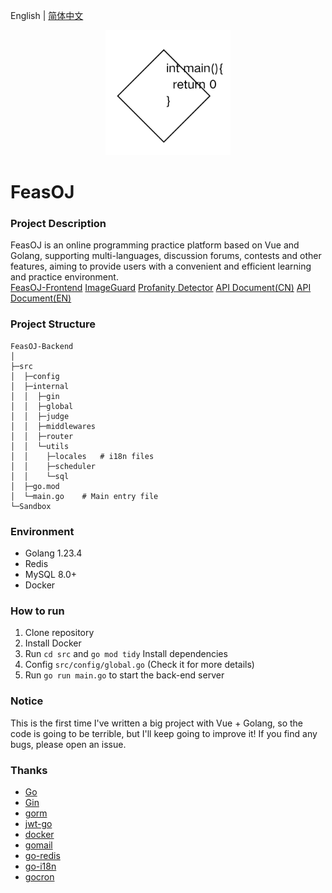 English | [简体中文](README_CN.md)
<p align="center">
    <a href="https://github.com/ClaretWheel1481/FeasOJ-Backend">
        <img src="public/logo.png" height="200"/>
    </a>
</p>

# FeasOJ
### Project Description
FeasOJ is an online programming practice platform based on Vue and Golang, supporting multi-languages, discussion forums, contests and other features, aiming to provide users with a convenient and efficient learning and practice environment.
<br>
[FeasOJ-Frontend](https://github.com/ClaretWheel1481/FeasOJ)
[ImageGuard](https://github.com/ClaretWheel1481/ImageGuard)
[Profanity Detector](https://github.com/ClaretWheel1481/ProfanityDetector)
[API Document(CN)](https://claret-feasoj.apifox.cn)
[API Document(EN)](https://claret-feasoj.apifox.cn/en/)

### Project Structure
```
FeasOJ-Backend
│ 
├─src
│  ├─config
│  ├─internal
│  │  ├─gin
│  │  ├─global
│  │  ├─judge
│  │  ├─middlewares
│  │  ├─router
│  │  └─utils
│  │    ├─locales   # i18n files
│  │    ├─scheduler
│  │    └─sql
│  ├─go.mod
│  └─main.go    # Main entry file
└─Sandbox
```

### Environment
- Golang 1.23.4
- Redis
- MySQL 8.0+
- Docker

### How to run
1. Clone repository
2. Install Docker
3. Run `cd src` and `go mod tidy` Install dependencies
4. Config `src/config/global.go` (Check it for more details)
5. Run `go run main.go` to start the back-end server

### Notice
This is the first time I've written a big project with Vue + Golang, so the code is going to be terrible, but I'll keep going to improve it!
If you find any bugs, please open an issue.

### Thanks
- [Go](https://github.com/golang/go)
- [Gin](https://github.com/gin-gonic/gin)
- [gorm](https://github.com/go-gorm/gorm)
- [jwt-go](https://github.com/golang-jwt/jwt)
- [docker](https://github.com/moby/moby)
- [gomail](https://github.com/go-gomail/gomail)
- [go-redis](https://github.com/redis/go-redis)
- [go-i18n](https://github.com/nicksnyder/go-i18n)
- [gocron](https://github.com/go-co-op/gocron)
